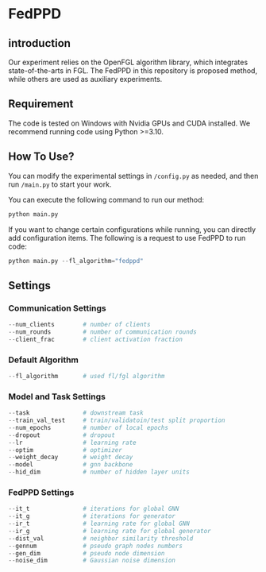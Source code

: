 # FedPPD
## introduction
Our experiment relies on the OpenFGL algorithm library, which integrates state-of-the-arts in FGL.
The FedPPD in this repository is proposed method, while others are used as auxiliary experiments.

## Requirement
The code is tested on Windows with Nvidia GPUs and CUDA installed. We recommend running code using Python >=3.10.


## How To Use?
You can modify the experimental settings in `/config.py` as needed, and then run `/main.py` to start your work.

You can execute the following command to run our method:
```python
python main.py
```

If you want to change certain configurations while running, you can directly add configuration items. The following is a request to use FedPPD to run code:
```python
python main.py --fl_algorithm="fedppd"
```

## Settings

### Communication Settings
```python
--num_clients        # number of clients
--num_rounds         # number of communication rounds
--client_frac        # client activation fraction
```

### Default Algorithm
```python
--fl_algorithm       # used fl/fgl algorithm
```


### Model and Task Settings
```python
--task               # downstream task
--train_val_test     # train/validatoin/test split proportion
--num_epochs         # number of local epochs
--dropout            # dropout
--lr                 # learning rate
--optim              # optimizer
--weight_decay       # weight decay
--model              # gnn backbone
--hid_dim            # number of hidden layer units
```

### FedPPD Settings
```python
--it_t               # iterations for global GNN
--it_g               # iterations for generator
--ir_t               # learning rate for global GNN
--ir_g               # learning rate for global generator
--dist_val           # neighbor similarity threshold
--gennum             # pseudo graph nodes numbers
--gen_dim            # pseudo node dimension
--noise_dim          # Gaussian noise dimension
```
